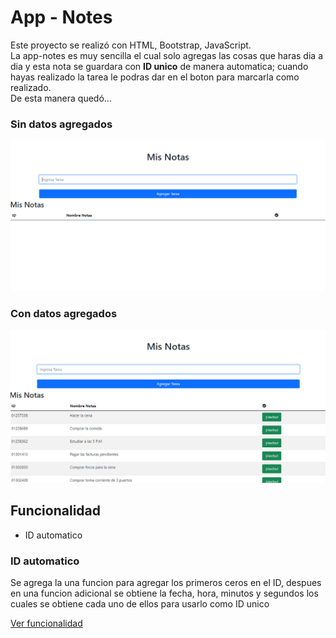 <h1>App - Notes</h1>
<p>Este proyecto se realizó con HTML, Bootstrap, JavaScript.<br>La app-notes es muy sencilla el cual solo agregas las cosas que haras dia a dia y esta nota se guardara con <strong>ID unico</strong> de manera automatica; cuando hayas realizado la tarea le podras dar en el boton para marcarla como realizado.<br> De esta manera quedó...</p>
<h3>Sin datos agregados</h3>
<img src="https://github.com/santicl/app-notes/blob/master/img/c2.png">
<h3>Con datos agregados</h3>
<img src="https://github.com/santicl/app-notes/blob/master/img/c1.png">
<h2>Funcionalidad</h2>
<ul>
  <li>ID automatico</li>
</ul>
<h3>ID automatico</h3>
<p>Se agrega la una funcion para agregar los primeros ceros en el ID, despues en una funcion adicional se obtiene la fecha, hora, minutos y segundos los cuales se obtiene cada uno de ellos para usarlo como ID unico</p>
<a href="https://github.com/santicl/app-notes/blob/master/app.js">Ver funcionalidad</a>
